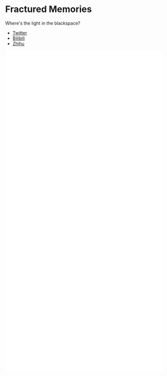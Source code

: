 # Fractured Memories

Where's the light in the blackspace?

- [Twitter](https://x.com/Breaking_Lead_G)
- [Bilibili](https://space.bilibili.com/34258013)
- [Zhihu](https://www.zhihu.com/people/ggmyfriendxd)

![Metrics](/github-metrics.svg)
